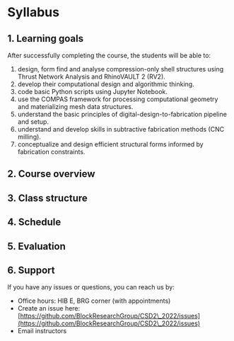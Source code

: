 # Syllabus

## 1. Learning goals

After successfully completing the course, the students will be able to:

1. design, form find and analyse compression-only shell structures using Thrust Network Analysis and RhinoVAULT 2 (RV2).
2. develop their computational design and algorithmic thinking.
3. code basic Python scripts using Jupyter Notebook.
4. use the COMPAS framework for processing computational geometry and materializing mesh data structures.
5. understand the basic principles of digital-design-to-fabrication pipeline and setup.
6. understand and develop skills in subtractive fabrication methods (CNC milling).
7. conceptualize and design efficient structural forms informed by fabrication constraints.

## 2. Course overview



## 3. Class structure



## 4. Schedule



## 5. Evaluation



## 6. Support

If you have any issues or questions, you can reach us by:&#x20;

* Office hours: HIB E, BRG corner (with appointments)
* Create an issue here: [https://github.com/BlockResearchGroup/CSD2\_2022/issues](https://github.com/BlockResearchGroup/CSD2\_2022/issues)
* Email instructors

